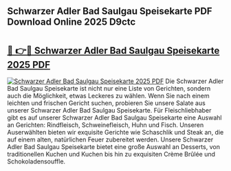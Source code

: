 ## Schwarzer Adler Bad Saulgau Speisekarte PDF Download Online 2025 D9ctc

# <h2><a href="http://gcc53k.nevu.top/?p=Schwarzer+Adler+Bad+Saulgau+Speisekarte">🔗 👉🔴 Schwarzer Adler Bad Saulgau Speisekarte 2025 PDF</a></h2>

[![Schwarzer Adler Bad Saulgau Speisekarte 2025 PDF](https://i.imgur.com/dBaPXMq.png)](http://gcc53k.nevu.top/?p=Schwarzer+Adler+Bad+Saulgau+Speisekarte)
Die Schwarzer Adler Bad Saulgau Speisekarte ist nicht nur eine Liste von Gerichten, sondern auch die Möglichkeit, etwas Leckeres zu wählen. Wenn Sie nach einem leichten und frischen Gericht suchen, probieren Sie unsere Salate aus unserer Schwarzer Adler Bad Saulgau Speisekarte. Für Fleischliebhaber gibt es auf unserer Schwarzer Adler Bad Saulgau Speisekarte eine Auswahl an Gerichten: Rindfleisch, Schweinefleisch, Huhn und Fisch. Unseren Auserwählten bieten wir exquisite Gerichte wie Schaschlik und Steak an, die auf einem alten, natürlichen Feuer zubereitet werden. Unsere Schwarzer Adler Bad Saulgau Speisekarte bietet eine große Auswahl an Desserts, von traditionellen Kuchen und Kuchen bis hin zu exquisiten Crème Brûlée und Schokoladensouffle.

